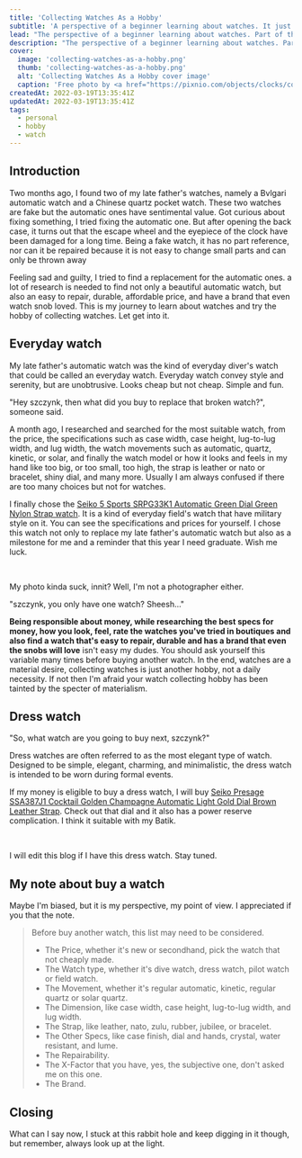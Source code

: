 ```yaml
---
title: 'Collecting Watches As a Hobby'
subtitle: 'A perspective of a beginner learning about watches. It just gorgeous having an accessory that you know about.'
lead: "The perspective of a beginner learning about watches. Part of the reason was wanting to be able to repair my father's watch myself and the other reasons was it just gorgeous having an accessory that you know all about."
description: "The perspective of a beginner learning about watches. Part of the reason was wanting to be able to repair my father's watch myself and the other reasons was it just gorgeous having an accessory that you know all about."
cover:
  image: 'collecting-watches-as-a-hobby.png'
  thumb: 'collecting-watches-as-a-hobby.png'
  alt: 'Collecting Watches As a Hobby cover image'
  caption: 'Free photo by <a href="https://pixnio.com/objects/clocks/collection-fashion-hand-luxury-man-watches#">pixnio</a>'
createdAt: 2022-03-19T13:35:41Z
updatedAt: 2022-03-19T13:35:41Z
tags:
  - personal
  - hobby
  - watch
---
```


## Introduction

Two months ago, I found two of my late father's watches, namely a Bvlgari automatic watch and a Chinese quartz pocket watch. These two watches are fake but the automatic ones have sentimental value. Got curious about fixing something, I tried fixing the automatic one. But after opening the back case, it turns out that the escape wheel and the eyepiece of the clock have been damaged for a long time. Being a fake watch, it has no part reference, nor can it be repaired because it is not easy to change small parts and can only be thrown away

Feeling sad and guilty, I tried to find a replacement for the automatic ones. a lot of research is needed to find not only a beautiful automatic watch, but also an easy to repair, durable, affordable price, and have a brand that even watch snob loved. This is my journey to learn about watches and try the hobby of collecting watches. Let get into it.

## Everyday watch

My late father's automatic watch was the kind of everyday diver's watch that could be called an everyday watch. Everyday watch convey style and serenity, but are unobtrusive. Looks cheap but not cheap. Simple and fun.

"Hey szczynk, then what did you buy to replace that broken watch?", someone said.

A month ago, I researched and searched for the most suitable watch, from the price, the specifications such as case width, case height, lug-to-lug width, and lug width, the watch movements such as automatic, quartz, kinetic, or solar, and finally the watch model or how it looks and feels in my hand like too big, or too small, too high, the strap is leather or nato or bracelet, shiny dial, and many more. Usually I am always confused if there are too many choices but not for watches.

I finally chose the [Seiko 5 Sports SRPG33K1 Automatic Green Dial Green Nylon Strap watch](https://www.seikowatches.com/global-en/products/5sports/srpg33k1). It is a kind of everyday field's watch that have military style on it. You can see the specifications and prices for yourself. I chose this watch not only to replace my late father's automatic watch but also as a milestone for me and a reminder that this year I need graduate. Wish me luck.

&#x200B;<DynamicImg filename="IMG20220319190646.png" class="block" />

My photo kinda suck, innit? Well, I'm not a photographer either.

"szczynk, you only have one watch? Sheesh..."

**Being responsible about money, while researching the best specs for money, how you look, feel, rate the watches you've tried in boutiques and also find a watch that's easy to repair, durable and has a brand that even the snobs will love** isn't easy my dudes. You should ask yourself this variable many times before buying another watch. In the end, watches are a material desire, collecting watches is just another hobby, not a daily necessity. If not then I'm afraid your watch collecting hobby has been tainted by the specter of materialism.

## Dress watch

"So, what watch are you going to buy next, szczynk?"

Dress watches are often referred to as the most elegant type of watch. Designed to be simple, elegant, charming, and minimalistic, the dress watch is intended to be worn during formal events.

If my money is eligible to buy a dress watch, I will buy [Seiko Presage SSA387J1 Cocktail Golden Champagne Automatic Light Gold Dial Brown Leather Strap](https://www.seikowatches.com/global-en/products/presage/ssa387j1). Check out that dial and it also has a power reserve complication. I think it suitable with my Batik.

&#x200B;<DynamicImg filename="SSA387J1.png" class="block" />

I will edit this blog if I have this dress watch. Stay tuned.

## My note about buy a watch

Maybe I'm biased, but it is my perspective, my point of view. I appreciated if you that the note.

> <NoteBlockquote></NoteBlockquote>
> Before buy another watch, this list may need to be considered.
>
> - The Price, whether it's new or secondhand, pick the watch that not cheaply made.
> - The Watch type, whether it's dive watch, dress watch, pilot watch or field watch.
> - The Movement, whether it's regular automatic, kinetic, regular quartz or solar quartz.
> - The Dimension, like case width, case height, lug-to-lug width, and lug width.
> - The Strap, like leather, nato, zulu, rubber, jubilee, or bracelet.
> - The Other Specs, like case finish, dial and hands, crystal, water resistant, and lume.
> - The Repairability.
> - The X-Factor that you have, yes, the subjective one, don't asked me on this one.
> - The Brand.

## Closing

What can I say now, I stuck at this rabbit hole and keep digging in it though, but remember, always look up at the light.
